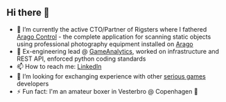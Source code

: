 ## Hi there 👋


- 🔭 I’m currently the active CTO/Partner of Rigsters where I fathered [Arago Control](https://rigsters.com/arago/docs/overview/) - the complete application for scanning static objects using professional photography equipment installed on [Arago](https://rigsters.com/arago/)
- 💬 Ex-engineering lead @ [GameAnalytics](https://gameanalytics.com/), worked on infrastructure and REST API, enforced python coding standards
- 📫 How to reach me: [LinkedIn](https://www.linkedin.com/in/cristian-bercu-32020683/)
- 👯 I’m looking for exchanging experience with other [serious games](https://en.wikipedia.org/wiki/Serious_game) developers
- ⚡ Fun fact: I'm an amateur boxer in Vesterbro @ Copenhagen 🥊
